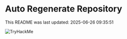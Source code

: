 # Auto Regenerate Repository

This README was last updated: 2025-06-26 09:35:51

 ![TryHackMe](https://tryhackme.com/badge/533634)